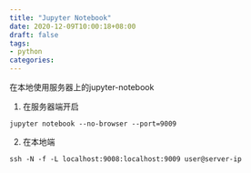 ```yaml
---
title: "Jupyter Notebook"
date: 2020-12-09T10:00:18+08:00
draft: false
tags: 
- python
categories: 
---
```



在本地使用服务器上的jupyter-notebook
1. 在服务器端开启
```shell
jupyter notebook --no-browser --port=9009
```

2. 在本地端
```shell
ssh -N -f -L localhost:9008:localhost:9009 user@server-ip
```
